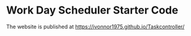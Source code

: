 # Work Day Scheduler Starter Code



The website is published at https://ivonnor1975.github.io/Taskcontroller/
